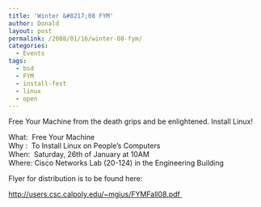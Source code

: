 ```yaml
---
title: 'Winter &#8217;08 FYM'
author: Donald
layout: post
permalink: /2008/01/16/winter-08-fym/
categories:
  - Events
tags:
  - bsd
  - FYM
  - install-fest
  - linux
  - open
---
```

<p>Free Your Machine from the death grips and be enlightened. Install Linux!</p>
<p>What:  Free Your Machine<br />
Why :  To Install Linux on People&#8217;s Computers<br />
When:  Saturday, 26th of January at 10AM<br />
Where: Cisco Networks Lab (20-124) in the Engineering Building</p>
<p>Flyer for distribution is to be found here:<br />
<a href="http://users.csc.calpoly.edu/%7Emgius/FYMFall08.pdf"></p>
<p>http://users.csc.calpoly.edu/~mgius/FYMFall08.pdf </a></p>
